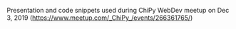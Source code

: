 Presentation and code snippets used during ChiPy WebDev meetup on Dec 3, 2019 (https://www.meetup.com/_ChiPy_/events/266361765/)

